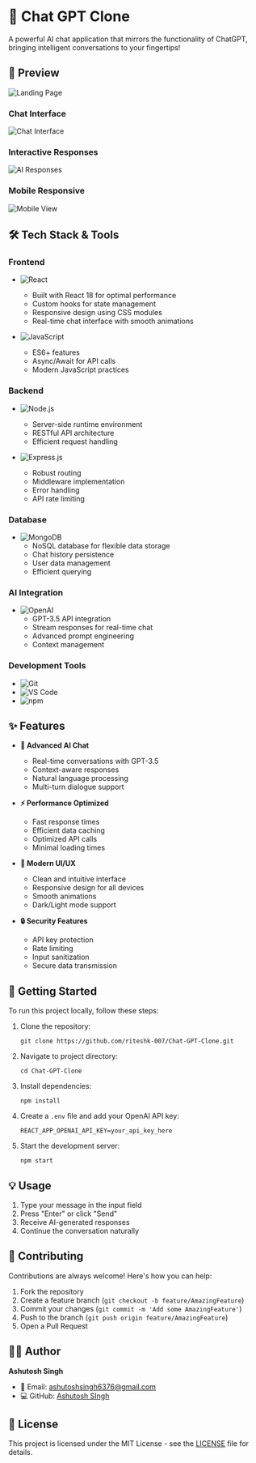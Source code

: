 # 🤖 Chat GPT Clone

A powerful AI chat application that mirrors the functionality of ChatGPT, bringing intelligent conversations to your fingertips!
## 📸 Preview

![Landing Page](https://github.com/riteshk-007/Chat-GPT-Clone/assets/135107962/709ebafa-028c-42f8-b55f-1fa6511e8475)

### Chat Interface
![Chat Interface](https://github.com/riteshk-007/Chat-GPT-Clone/assets/135107962/7e299f54-f647-466c-923d-40c803aa7b86)

### Interactive Responses
![AI Responses](https://github.com/riteshk-007/Chat-GPT-Clone/assets/135107962/416eae67-959a-4922-852d-87bed8261522)

### Mobile Responsive
![Mobile View](https://github.com/riteshk-007/Chat-GPT-Clone/assets/135107962/d6607bf5-4682-47b6-9973-92a62644c58a)


## 🛠️ Tech Stack & Tools

### Frontend
- ![React](https://img.shields.io/badge/React-20232A?style=for-the-badge&logo=react&logoColor=61DAFB) 
  - Built with React 18 for optimal performance
  - Custom hooks for state management
  - Responsive design using CSS modules
  - Real-time chat interface with smooth animations

- ![JavaScript](https://img.shields.io/badge/JavaScript-F7DF1E?style=for-the-badge&logo=javascript&logoColor=black)
  - ES6+ features
  - Async/Await for API calls
  - Modern JavaScript practices

### Backend
- ![Node.js](https://img.shields.io/badge/Node.js-43853D?style=for-the-badge&logo=node.js&logoColor=white)
  - Server-side runtime environment
  - RESTful API architecture
  - Efficient request handling

- ![Express.js](https://img.shields.io/badge/Express.js-404D59?style=for-the-badge)
  - Robust routing
  - Middleware implementation
  - Error handling
  - API rate limiting

### Database
- ![MongoDB](https://img.shields.io/badge/MongoDB-4EA94B?style=for-the-badge&logo=mongodb&logoColor=white)
  - NoSQL database for flexible data storage
  - Chat history persistence
  - User data management
  - Efficient querying

### AI Integration
- ![OpenAI](https://img.shields.io/badge/OpenAI-412991?style=for-the-badge&logo=openai&logoColor=white)
  - GPT-3.5 API integration
  - Stream responses for real-time chat
  - Advanced prompt engineering
  - Context management

### Development Tools
- ![Git](https://img.shields.io/badge/Git-F05032?style=for-the-badge&logo=git&logoColor=white)
- ![VS Code](https://img.shields.io/badge/VS_Code-0078D4?style=for-the-badge&logo=visual%20studio%20code&logoColor=white)
- ![npm](https://img.shields.io/badge/npm-CB3837?style=for-the-badge&logo=npm&logoColor=white)

## ✨ Features

- **🧠 Advanced AI Chat**
  - Real-time conversations with GPT-3.5
  - Context-aware responses
  - Natural language processing
  - Multi-turn dialogue support

- **⚡ Performance Optimized**
  - Fast response times
  - Efficient data caching
  - Optimized API calls
  - Minimal loading times

- **🎨 Modern UI/UX**
  - Clean and intuitive interface
  - Responsive design for all devices
  - Smooth animations
  - Dark/Light mode support

- **🔒 Security Features**
  - API key protection
  - Rate limiting
  - Input sanitization
  - Secure data transmission

## 🚀 Getting Started

To run this project locally, follow these steps:

1. Clone the repository:
   ```shell
   git clone https://github.com/riteshk-007/Chat-GPT-Clone.git
   ```

2. Navigate to project directory:
   ```shell
   cd Chat-GPT-Clone
   ```

3. Install dependencies:
   ```shell
   npm install
   ```

4. Create a `.env` file and add your OpenAI API key:
   ```
   REACT_APP_OPENAI_API_KEY=your_api_key_here
   ```

5. Start the development server:
   ```shell
   npm start
   ```

## 💡 Usage

1. Type your message in the input field
2. Press "Enter" or click "Send"
3. Receive AI-generated responses
4. Continue the conversation naturally

## 🤝 Contributing

Contributions are always welcome! Here's how you can help:

1. Fork the repository
2. Create a feature branch (`git checkout -b feature/AmazingFeature`)
3. Commit your changes (`git commit -m 'Add some AmazingFeature'`)
4. Push to the branch (`git push origin feature/AmazingFeature`)
5. Open a Pull Request

## 👨‍💻 Author

**Ashutosh Singh**
- 📧 Email: ashutoshsingh6376@gmail.com
- 💻 GitHub: [Ashutosh SIngh](https://github.com/nashutosh)

## 📝 License

This project is licensed under the MIT License - see the [LICENSE](LICENSE) file for details.
